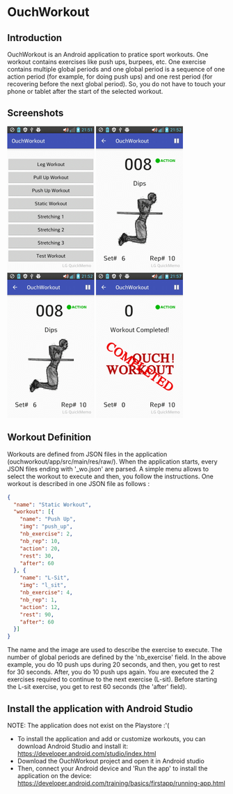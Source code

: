 # OuchWorkout

## Introduction
OuchWorkout is an Android application to pratice sport workouts. One workout contains exercises like push ups, burpees, etc.
One exercise contains multiple global periods and one global period is a sequence of one action period (for example, 
for doing push ups) and one rest period (for recovering before the next global period). So, you do not have to touch your phone 
or tablet after the start of the selected workout.

## Screenshots
![Select Your Workout](/screenshots/workout_menu.jpg "Select Your Workout")
![Execute The Exercise](/screenshots/action_period.jpg "Execute The Exercise")
![Get Rest](/screenshots/action_period.jpg "Get Rest")
![Keep Hydrated](/screenshots/completed_workout.jpg "Keep Hydrated")

## Workout Definition
Workouts are defined from JSON files in the application (ouchworkout/app/src/main/res/raw/). When the application starts,
every JSON files ending with '_wo.json' are parsed. A simple menu allows to select the workout to execute and then,
you follow the instructions. One workout is described in one JSON file as follows :
```json
{
  "name": "Static Workout",
  "workout": [{
    "name": "Push Up",
    "img": "push_up",
    "nb_exercise": 2,
    "nb_rep": 10,
    "action": 20,
    "rest": 30,
    "after": 60
  }, {
    "name": "L-Sit",
    "img": "l_sit",
    "nb_exercise": 4,
    "nb_rep": 1,
    "action": 12,
    "rest": 90,
    "after": 60
  }]
}
```
The name and the image are used to describe the exercise to execute. The number of global periods are defined by
the 'nb_exercise' field. In the above example, you do 10 push ups during 20 seconds, and then, you get to rest for 30 seconds.
After, you do 10 push ups again. You are executed the 2 exercises required to continue to the next exercise (L-sit).
Before starting the L-sit exercise, you get to rest 60 seconds (the 'after' field).

## Install the application with Android Studio
NOTE: The application does not exist on the Playstore :'(

* To install the application and add or customize workouts, you can download 
Android Studio and install it: https://developer.android.com/studio/index.html
* Download the OuchWorkout project and open it in Android studio
* Then, connect your Android device and 'Run the app' to install the application on the device:
https://developer.android.com/training/basics/firstapp/running-app.html
